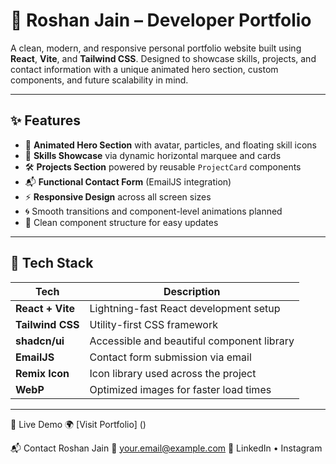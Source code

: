 # 🚀 Roshan Jain – Developer Portfolio

A clean, modern, and responsive personal portfolio website built using **React**, **Vite**, and **Tailwind CSS**. Designed to showcase skills, projects, and contact information with a unique animated hero section, custom components, and future scalability in mind.


---

## ✨ Features

- 🎨 **Animated Hero Section** with avatar, particles, and floating skill icons  
- 🧠 **Skills Showcase** via dynamic horizontal marquee and cards  
- 🛠️ **Projects Section** powered by reusable `ProjectCard` components  
- 📬 **Functional Contact Form** (EmailJS integration)  
- ⚡ **Responsive Design** across all screen sizes  
- 🌀 Smooth transitions and component-level animations planned  
- 📁 Clean component structure for easy updates  

---

## 🧱 Tech Stack

| Tech             | Description                                     |
|------------------|-------------------------------------------------|
| **React + Vite** | Lightning-fast React development setup          |
| **Tailwind CSS** | Utility-first CSS framework                     |
| **shadcn/ui**    | Accessible and beautiful component library      |
| **EmailJS**      | Contact form submission via email               |
| **Remix Icon**   | Icon library used across the project            |
| **WebP**         | Optimized images for faster load times          |

---


🔗 Live Demo
🌍 [Visit Portfolio] ()

📬 Contact
Roshan Jain
📧 your.email@example.com
🔗 LinkedIn • Instagram

